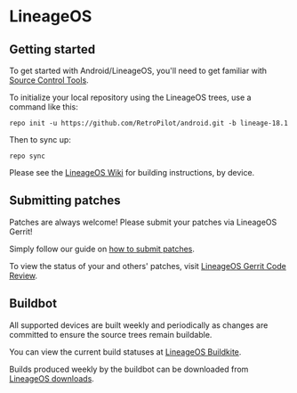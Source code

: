 LineageOS
===========

Getting started
---------------

To get started with Android/LineageOS, you'll need to get familiar with [Source Control Tools](https://source.android.com/setup/develop).

To initialize your local repository using the LineageOS trees, use a command like this:
```
repo init -u https://github.com/RetroPilot/android.git -b lineage-18.1
```
Then to sync up:
```
repo sync
```
Please see the [LineageOS Wiki](https://wiki.lineageos.org/) for building instructions, by device.


Submitting patches
------------------
Patches are always welcome! Please submit your patches via LineageOS Gerrit!

Simply follow our guide on [how to submit patches](https://wiki.lineageos.org/submitting-patch-howto.html).

To view the status of your and others' patches, visit [LineageOS Gerrit Code Review](https://review.lineageos.org/).


Buildbot
--------

All supported devices are built weekly and periodically as changes are committed to ensure the source trees remain buildable.

You can view the current build statuses at [LineageOS Buildkite](https://buildkite.com/lineageos).

Builds produced weekly by the buildbot can be downloaded from [LineageOS downloads](https://download.lineageos.org/).
